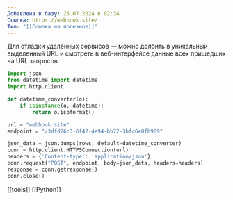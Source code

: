 ```yaml
---
Добавлена в базу: 25.07.2024 в 02:34
Ссылка: https://webhook.site/
Тип: "[[Ссылка на полезное]]"
---
```

Для отладки удалённых сервисов — можно долбить в уникальный выделенный URL и смотреть в веб-интерфейсе данные всех пришедших на URL запросов.

```python
import json
from datetime import datetime
import http.client

def datetime_converter(o):
	if isinstance(o, datetime):
		return o.isoformat()

url = "webhook.site"
endpoint = "/3dfd26c3-6f42-4e94-bb72-3bfc6e0fb989"

json_data = json.dumps(rows, default=datetime_converter)
conn = http.client.HTTPSConnection(url)
headers = {'Content-type': 'application/json'}
conn.request("POST", endpoint, body=json_data, headers=headers)
response = conn.getresponse()
conn.close()
```

[[tools]]
[[Python]]